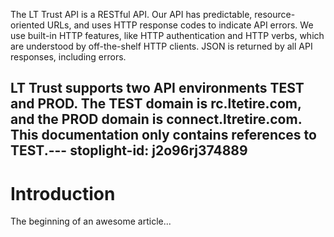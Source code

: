 The LT Trust API is a RESTful API. Our API has predictable, resource-oriented  URLs, and uses HTTP response codes to indicate API errors. We use built-in HTTP features, like HTTP authentication and HTTP verbs, which are understood by off-the-shelf HTTP clients.  JSON is returned by all API responses, including errors.

LT Trust supports two API environments TEST and PROD.  The TEST domain is rc.ltetire.com, and the PROD domain is connect.ltretire.com.  This documentation only contains references to TEST.---
stoplight-id: j2o96rj374889
---

# Introduction

The beginning of an awesome article...
